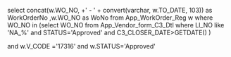 
 select concat(w.WO_NO, +' - ' + convert(varchar, w.TO_DATE, 103)) as WorkOrderNo
 ,w.WO_NO as WoNo from App_WorkOrder_Reg w where
 WO_NO in (select  WO_NO  from App_Vendor_form_C3_Dtl where Ll_NO like 'NA_%' and STATUS='Approved' and C3_CLOSER_DATE>GETDATE() ) 
 
 and w.V_CODE ='17316' and w.STATUS='Approved'   
